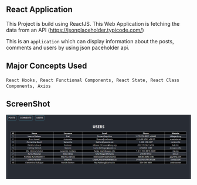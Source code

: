 ## React Application
  This Project is build using ReactJS. This Web Application is fetching the data from an API (https://jsonplaceholder.typicode.com/)
  
  This is an ```application``` which can display information about the posts, comments and users by using json paceholder api.

  ## Major Concepts Used
   ``` 
   React Hooks, React Functional Components, React State, React Class Components, Axios
   ```
  <h2>ScreenShot</h2>


  ![image](Project_Image.png)
  

